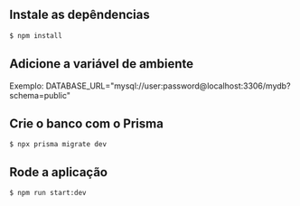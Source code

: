 ## Instale as depêndencias

```bash
$ npm install
```

## Adicione a variável de ambiente

Exemplo: DATABASE_URL="mysql://user:password@localhost:3306/mydb?schema=public"

## Crie o banco com o Prisma

```
$ npx prisma migrate dev
```

## Rode a aplicação

```
$ npm run start:dev
```
